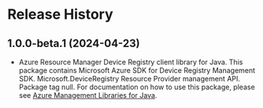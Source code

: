 # Release History

## 1.0.0-beta.1 (2024-04-23)

- Azure Resource Manager Device Registry client library for Java. This package contains Microsoft Azure SDK for Device Registry Management SDK. Microsoft.DeviceRegistry Resource Provider management API. Package tag null. For documentation on how to use this package, please see [Azure Management Libraries for Java](https://aka.ms/azsdk/java/mgmt).
